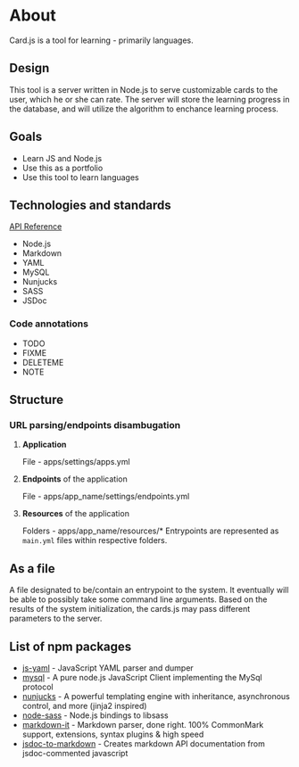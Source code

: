 # About

Card.js is a tool for learning - primarily languages.

## Design

This tool is a server written in Node.js to serve customizable cards to the user, which he or she can rate. The server will store the learning progress in the database, and will utilize the algorithm to enchance learning process.

## Goals

* Learn JS and Node.js
* Use this as a portfolio
* Use this tool to learn languages

## Technologies and standards

[API Reference](docs/modules.md)

* Node.js
* Markdown
* YAML
* MySQL
* Nunjucks
* SASS
* JSDoc

### Code annotations

* TODO
* FIXME
* DELETEME
* NOTE

## Structure

### URL parsing/endpoints disambugation

1. **Application**

   File - apps/settings/apps.yml

2. **Endpoints** of the application

   File - apps/app_name/settings/endpoints.yml

3. **Resources** of the application

   Folders - apps/app_name/resources/*
   Entrypoints are represented as `main.yml` files within respective folders.

## As a file

A file designated to be/contain an entrypoint to the system. It eventually will be able to possibly take some command line arguments. Based on the results of the system initialization, the cards.js may pass different parameters to the server.

## List of npm packages

* [js-yaml](https://github.com/nodeca/js-yaml) - JavaScript YAML parser and dumper
* [mysql](https://github.com/mysqljs/mysql) - A pure node.js JavaScript Client implementing the MySql protocol
* [nunjucks](https://github.com/mozilla/nunjucks) - A powerful templating engine with inheritance, asynchronous control, and more (jinja2 inspired)
* [node-sass](https://github.com/sass/node-sass) - Node.js bindings to libsass
* [markdown-it](https://github.com/markdown-it/markdown-it) - Markdown parser, done right. 100% CommonMark support, extensions, syntax plugins & high speed
* [jsdoc-to-markdown](https://github.com/jsdoc2md/jsdoc-to-markdown) - Creates markdown API documentation from jsdoc-commented javascript